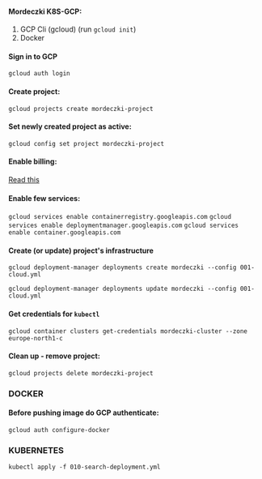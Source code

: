 #### Mordeczki K8S-GCP:


1. GCP Cli (gcloud) (run `gcloud init`)
2. Docker

#### Sign in to GCP
`gcloud auth login`

#### Create project: 
`gcloud projects create mordeczki-project`


#### Set newly created project as active: 
`gcloud config set project mordeczki-project`


#### Enable billing:
[Read this](https://support.google.com/googleapi/answer/6158867?hl=en)


#### Enable few services:
`gcloud services enable containerregistry.googleapis.com`
`gcloud services enable deploymentmanager.googleapis.com`
`gcloud services enable container.googleapis.com`



#### Create (or update) project's infrastructure

`gcloud deployment-manager deployments create mordeczki --config 001-cloud.yml`

`gcloud deployment-manager deployments update mordeczki --config 001-cloud.yml`

#### Get credentials for `kubectl`

`gcloud container clusters get-credentials mordeczki-cluster --zone europe-north1-c`




#### Clean up - remove project:
`gcloud projects delete mordeczki-project` 






### DOCKER

#### Before pushing image do GCP authenticate:
`gcloud auth configure-docker`


### KUBERNETES

`kubectl apply -f 010-search-deployment.yml`